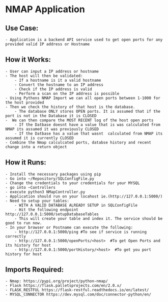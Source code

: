# NMAP Application


## Use Case:
    - Application is a backend API service used to get open ports for any provided valid IP address or Hostname

## How it Works:
    - User can input a IP address or hostname
    - The host will then be validated:
        - If a hostname is it a valid hostname
        - Convert the hostname to an IP address
        - Check if the IP address is valid
        - Perform a scan on the IP address is possible
    - Using Pythons NMAP Import we can all open ports between 1-1000 for the host provided
    - Then we check the history of that host is the database.
        - The database ONLY stores OPEN ports. It is assumed that if the port is not in the Database it is CLOSED
    -  We can then compare the MOST RECENT log of the host open ports
        - If the Datbase doesnt have a value that is was calculated from NMAP its assumed it was previously CLOSED
        - If the Datbase has a value that wasnt  calculated from NMAP its assumed it is currently CLOSED
    - Combine the Nmap calculcated ports, databse history and recent change into a return object



## How it Runs:
    - Install the necessary packages using pip
    - Go into ~/Repository/SQLConfigFile.py
    - Change the credentials to your credentials for your MYSQL
    - go into ~Controllers
    - execute python3 NMapController.py
    - Application should run on your locahost ie.(http://127.0.0.1:5000/)
    - Need to setup your tables:
        - WITH A VALID DATABASE ALREADY SETUP in SQLConfigFile
        - Hit the following endpoint http://127.0.0.1:5000/setupDatabaseTables
        - This will create your table and index it. The service should be good to run now.
    - In your browser or Postname can execute the following:
        - http://127.0.0.1:5000/ping #To see if service is running correctly
        - http://127.0.0.1:5000/openPorts/<host>  #To get Open Ports and its history for host
        - http://127.0.0.1:5000/portHistory/<host>  #To get you port history for host


## Imports Required:
    - Nmap: https://pypi.org/project/python-nmap/
    - Flask https://flask.palletsprojects.com/en/2.0.x/
    - FLASK_RESTFUL https://flask-restful.readthedocs.io/en/latest/
    - MYSQL_CONNECTOR https://dev.mysql.com/doc/connector-python/en/